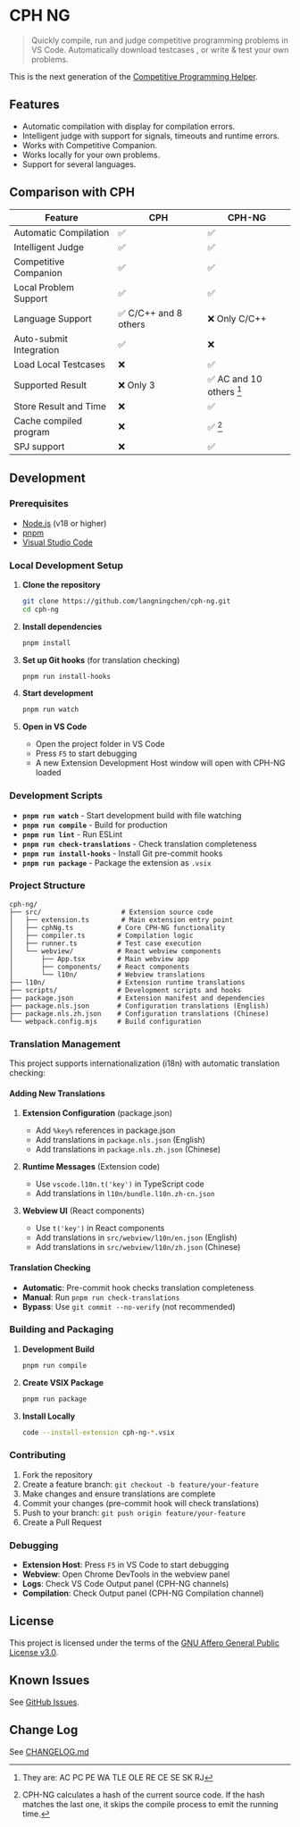 # CPH NG

> Quickly compile, run and judge competitive programming problems in VS Code.
> Automatically download testcases , or write & test your own problems.

This is the next generation of the
[Competitive Programming Helper](https://github.com/agrawal-d/cph).

## Features

- Automatic compilation with display for compilation errors.
- Intelligent judge with support for signals, timeouts and runtime errors.
- Works with Competitive Companion.
- Works locally for your own problems.
- Support for several languages.

## Comparison with CPH

| Feature                 | CPH                   | CPH-NG                   |
| ----------------------- | --------------------- | ------------------------ |
| Automatic Compilation   | ✅                    | ✅                       |
| Intelligent Judge       | ✅                    | ✅                       |
| Competitive Companion   | ✅                    | ✅                       |
| Local Problem Support   | ✅                    | ✅                       |
| Language Support        | ✅ C/C++ and 8 others | ❌ Only C/C++            |
| Auto-submit Integration | ✅                    | ❌                       |
| Load Local Testcases    | ❌                    | ✅                       |
| Supported Result        | ❌ Only 3             | ✅ AC and 10 others [^1] |
| Store Result and Time   | ❌                    | ✅                       |
| Cache compiled program  | ❌                    | ✅ [^2]                  |
| SPJ support             | ❌                    | ✅                       |

[^1]: They are: AC PC PE WA TLE OLE RE CE SE SK RJ

[^2]:
    CPH-NG calculates a hash of the current source code. If the hash matches the
    last one, it skips the compile process to emit the running time.

## Development

### Prerequisites

- [Node.js](https://nodejs.org/) (v18 or higher)
- [pnpm](https://pnpm.io/)
- [Visual Studio Code](https://code.visualstudio.com/)

### Local Development Setup

1. **Clone the repository**

    ```bash
    git clone https://github.com/langningchen/cph-ng.git
    cd cph-ng
    ```

2. **Install dependencies**

    ```bash
    pnpm install
    ```

3. **Set up Git hooks** (for translation checking)

    ```bash
    pnpm run install-hooks
    ```

4. **Start development**

    ```bash
    pnpm run watch
    ```

5. **Open in VS Code**
    - Open the project folder in VS Code
    - Press `F5` to start debugging
    - A new Extension Development Host window will open with CPH-NG loaded

### Development Scripts

- **`pnpm run watch`** - Start development build with file watching
- **`pnpm run compile`** - Build for production
- **`pnpm run lint`** - Run ESLint
- **`pnpm run check-translations`** - Check translation completeness
- **`pnpm run install-hooks`** - Install Git pre-commit hooks
- **`pnpm run package`** - Package the extension as `.vsix`

### Project Structure

```
cph-ng/
├── src/                    # Extension source code
│   ├── extension.ts        # Main extension entry point
│   ├── cphNg.ts           # Core CPH-NG functionality
│   ├── compiler.ts        # Compilation logic
│   ├── runner.ts          # Test case execution
│   └── webview/           # React webview components
│       ├── App.tsx        # Main webview app
│       ├── components/    # React components
│       └── l10n/          # Webview translations
├── l10n/                  # Extension runtime translations
├── scripts/               # Development scripts and hooks
├── package.json           # Extension manifest and dependencies
├── package.nls.json       # Configuration translations (English)
├── package.nls.zh.json    # Configuration translations (Chinese)
└── webpack.config.mjs     # Build configuration
```

### Translation Management

This project supports internationalization (i18n) with automatic translation
checking:

#### Adding New Translations

1. **Extension Configuration** (package.json)
    - Add `%key%` references in package.json
    - Add translations in `package.nls.json` (English)
    - Add translations in `package.nls.zh.json` (Chinese)

2. **Runtime Messages** (Extension code)
    - Use `vscode.l10n.t('key')` in TypeScript code
    - Add translations in `l10n/bundle.l10n.zh-cn.json`

3. **Webview UI** (React components)
    - Use `t('key')` in React components
    - Add translations in `src/webview/l10n/en.json` (English)
    - Add translations in `src/webview/l10n/zh.json` (Chinese)

#### Translation Checking

- **Automatic**: Pre-commit hook checks translation completeness
- **Manual**: Run `pnpm run check-translations`
- **Bypass**: Use `git commit --no-verify` (not recommended)

### Building and Packaging

1. **Development Build**

    ```bash
    pnpm run compile
    ```

2. **Create VSIX Package**

    ```bash
    pnpm run package
    ```

3. **Install Locally**
    ```bash
    code --install-extension cph-ng-*.vsix
    ```

### Contributing

1. Fork the repository
2. Create a feature branch: `git checkout -b feature/your-feature`
3. Make changes and ensure translations are complete
4. Commit your changes (pre-commit hook will check translations)
5. Push to your branch: `git push origin feature/your-feature`
6. Create a Pull Request

### Debugging

- **Extension Host**: Press `F5` in VS Code to start debugging
- **Webview**: Open Chrome DevTools in the webview panel
- **Logs**: Check VS Code Output panel (CPH-NG channels)
- **Compilation**: Check Output panel (CPH-NG Compilation channel)

## License

This project is licensed under the terms of the
[GNU Affero General Public License v3.0](https://github.com/langningchen/cph-ng/blob/main/LICENSE).

## Known Issues

See [GitHub Issues](https://github.com/langningchen/cph-ng/issues).

## Change Log

See
[CHANGELOG.md](https://github.com/langningchen/cph-ng/blob/main/CHANGELOG.md)
